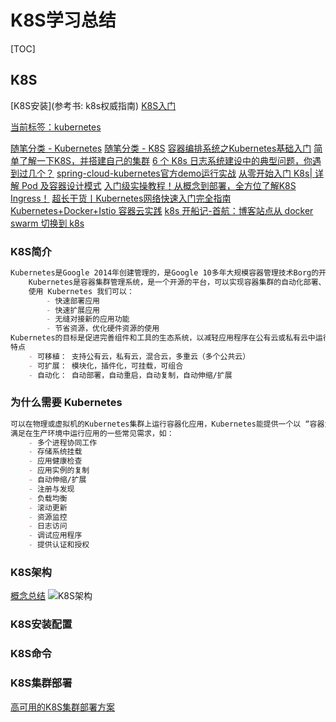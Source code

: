 # K8S学习总结

[TOC]

## K8S
[K8S安装](参考书: k8s权威指南)
[K8S入门](https://www.funtl.com/zh/service-mesh-kubernetes/)

[当前标签：kubernetes](https://www.cnblogs.com/zhanglianghhh/tag/kubernetes/default.html?page=2)

[随笔分类 - Kubernetes](https://www.cnblogs.com/dukuan/category/1320955.html)
[随笔分类 - K8S](https://www.cnblogs.com/zzq6032010/category/1877374.html)
[容器编排系统之Kubernetes基础入门](https://www.cnblogs.com/qiuhom-1874/p/14126750.html)
[简单了解一下K8S，并搭建自己的集群](https://www.cnblogs.com/detectiveHLH/p/12048795.html)
[6 个 K8s 日志系统建设中的典型问题，你遇到过几个？](https://www.cnblogs.com/alisystemsoftware/p/11544392.html)
[spring-cloud-kubernetes官方demo运行实战](https://www.cnblogs.com/bolingcavalry/p/11445732.html)
[从零开始入门 K8s| 详解 Pod 及容器设计模式](https://www.cnblogs.com/alisystemsoftware/p/11551525.html)
[入门级实操教程！从概念到部署，全方位了解K8S Ingress！](https://www.cnblogs.com/rancherlabs/p/12034075.html)
[超长干货丨Kubernetes网络快速入门完全指南](https://www.cnblogs.com/rancherlabs/p/12101762.html)
[Kubernetes+Docker+Istio 容器云实践](https://www.cnblogs.com/yixinjishu/p/11691932.html)
[k8s 开船记-首航：博客站点从 docker swarm 切换到 k8s](https://www.cnblogs.com/cmt/p/12033446.html)
### K8S简介
```markdown
Kubernetes是Google 2014年创建管理的，是Google 10多年大规模容器管理技术Borg的开源版本。
    Kubernetes是容器集群管理系统，是一个开源的平台，可以实现容器集群的自动化部署、自动扩缩容、维护等功能。
    使用 Kubernetes 我们可以：
        - 快速部署应用
        - 快速扩展应用
        - 无缝对接新的应用功能
        - 节省资源，优化硬件资源的使用
Kubernetes的目标是促进完善组件和工具的生态系统，以减轻应用程序在公有云或私有云中运行的负担。
特点
    - 可移植： 支持公有云，私有云，混合云，多重云（多个公共云）
    - 可扩展： 模块化，插件化，可挂载，可组合
    - 自动化： 自动部署，自动重启，自动复制，自动伸缩/扩展
```
### 为什么需要 Kubernetes
```markdown
可以在物理或虚拟机的Kubernetes集群上运行容器化应用，Kubernetes能提供一个以 “容器为中心的基础架构”，
满足在生产环境中运行应用的一些常见需求，如：
    - 多个进程协同工作
    - 存储系统挂载
    - 应用健康检查
    - 应用实例的复制
    - 自动伸缩/扩展
    - 注册与发现
    - 负载均衡
    - 滚动更新
    - 资源监控
    - 日志访问
    - 调试应用程序
    - 提供认证和授权
```
### K8S架构
[概念总结](https://www.funtl.com/zh/service-mesh-kubernetes/%E6%A6%82%E5%BF%B5%E6%80%BB%E7%BB%93.html)
![K8S架构](https://www.funtl.com/assets1/Lusifer_20190531065907.png)
### K8S安装配置
### K8S命令
###
### K8S集群部署
[高可用的K8S集群部署方案](https://www.cnblogs.com/ants/p/11489598.html)
### 
